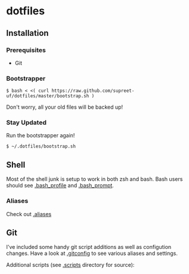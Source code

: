 dotfiles
========


Installation
------------

### Prerequisites
* Git



### Bootstrapper


``` bash-session
$ bash < <( curl https://raw.github.com/supreet-uf/dotfiles/master/bootstrap.sh )
```

Don't worry, all your old files will be backed up!


### Stay Updated

Run the bootstrapper again!

``` bash-session
$ ~/.dotfiles/bootstrap.sh
```


Shell
-----

Most of the shell junk is setup to work in both zsh and bash. Bash users should
see [.bash_profile](https://github.com/supreet-uf/dotfiles/blob/master/.bash_profile)
and [.bash_prompt](https://github.com/supreet-uf/dotfiles/blob/master/.bash_prompt).


### Aliases

Check out [.aliases](https://github.com/supreet-uf/dotfiles/blob/master/.aliases)


Git
---

I've included some handy git script additions as well as configution changes.
Have a look at
[.gitconfig](https://github.com/supreet-uf/dotfiles/blob/master/.gitconfig) to see
various aliases and settings.

Additional scripts (see [.scripts](https://github.com/supreet-uf/dotfiles/tree/master/.scripts/) directory for source):
